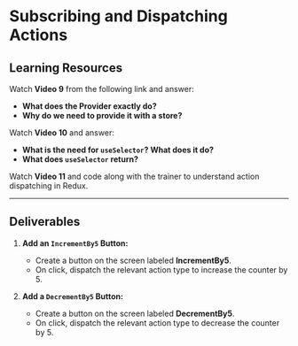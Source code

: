 # Subscribing and Dispatching Actions

## Learning Resources

Watch **Video 9** from the following link and answer:

- **What does the Provider exactly do?**
- **Why do we need to provide it with a store?**

Watch **Video 10** and answer:

- **What is the need for `useSelector`? What does it do?**
- **What does `useSelector` return?**

Watch **Video 11** and code along with the trainer to understand action dispatching in Redux.

---

## Deliverables

1. **Add an `IncrementBy5` Button:**
   - Create a button on the screen labeled **IncrementBy5**.
   - On click, dispatch the relevant action type to increase the counter by 5.

2. **Add a `DecrementBy5` Button:**
   - Create a button on the screen labeled **DecrementBy5**.
   - On click, dispatch the relevant action type to decrease the counter by 5.
